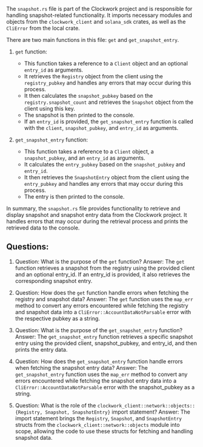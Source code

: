 The `snapshot.rs` file is part of the Clockwork project and is responsible for handling snapshot-related functionality. It imports necessary modules and objects from the `clockwork_client` and `solana_sdk` crates, as well as the `CliError` from the local crate.

There are two main functions in this file: `get` and `get_snapshot_entry`.

1. `get` function:
   - This function takes a reference to a `Client` object and an optional `entry_id` as arguments.
   - It retrieves the `Registry` object from the client using the `registry_pubkey` and handles any errors that may occur during this process.
   - It then calculates the `snapshot_pubkey` based on the `registry.snapshot_count` and retrieves the `Snapshot` object from the client using this key.
   - The snapshot is then printed to the console.
   - If an `entry_id` is provided, the `get_snapshot_entry` function is called with the `client`, `snapshot_pubkey`, and `entry_id` as arguments.

2. `get_snapshot_entry` function:
   - This function takes a reference to a `Client` object, a `snapshot_pubkey`, and an `entry_id` as arguments.
   - It calculates the `entry_pubkey` based on the `snapshot_pubkey` and `entry_id`.
   - It then retrieves the `SnapshotEntry` object from the client using the `entry_pubkey` and handles any errors that may occur during this process.
   - The entry is then printed to the console.

In summary, the `snapshot.rs` file provides functionality to retrieve and display snapshot and snapshot entry data from the Clockwork project. It handles errors that may occur during the retrieval process and prints the retrieved data to the console.
## Questions: 
 1. Question: What is the purpose of the `get` function?
   Answer: The `get` function retrieves a snapshot from the registry using the provided client and an optional entry_id. If an entry_id is provided, it also retrieves the corresponding snapshot entry.

2. Question: How does the `get` function handle errors when fetching the registry and snapshot data?
   Answer: The `get` function uses the `map_err` method to convert any errors encountered while fetching the registry and snapshot data into a `CliError::AccountDataNotParsable` error with the respective pubkey as a string.

3. Question: What is the purpose of the `get_snapshot_entry` function?
   Answer: The `get_snapshot_entry` function retrieves a specific snapshot entry using the provided client, snapshot_pubkey, and entry_id, and then prints the entry data.

4. Question: How does the `get_snapshot_entry` function handle errors when fetching the snapshot entry data?
   Answer: The `get_snapshot_entry` function uses the `map_err` method to convert any errors encountered while fetching the snapshot entry data into a `CliError::AccountDataNotParsable` error with the snapshot_pubkey as a string.

5. Question: What is the role of the `clockwork_client::network::objects::{Registry, Snapshot, SnapshotEntry}` import statement?
   Answer: The import statement brings the `Registry`, `Snapshot`, and `SnapshotEntry` structs from the `clockwork_client::network::objects` module into scope, allowing the code to use these structs for fetching and handling snapshot data.
    
